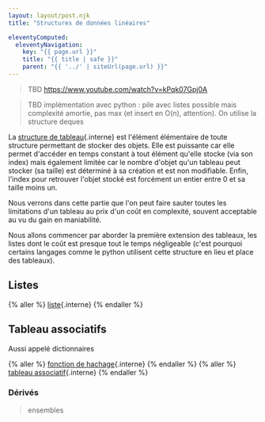 ```yaml
---
layout: layout/post.njk
title: "Structures de données linéaires"

eleventyComputed:
  eleventyNavigation:
    key: "{{ page.url }}"
    title: "{{ title | safe }}"
    parent: "{{ '../' | siteUrl(page.url) }}"
---
```



> TBD <https://www.youtube.com/watch?v=kPqk07Gpj0A>
>

> TBD implémentation avec python : pile avec listes possible mais complexité amortie, pas max (et insert en O(n), attention). On utilise la structure deques

> 
La [structure de tableau](../écrire-algorithmes/pseudo-code/#tableaux){.interne} est l'élément élémentaire de toute structure permettant de stocker des objets. Elle est puissante car elle permet d'accéder en temps constant à tout élément qu'elle stocke (via son index) mais également limitée car le nombre d'objet qu'un tableau peut stocker (sa taille) est déterminé à sa création et est non modifiable. Enfin, l'index pour retrouver l'objet stocké est forcément un entier entre 0 et sa taille moins un.

Nous verrons dans cette partie que l'on peut faire sauter toutes les limitations d'un tableau au prix d'un coût en complexité, souvent acceptable au vu du gain en maniabilité.

Nous allons commencer par aborder la première extension des tableaux, les listes dont le coût est presque tout le temps négligeable (c'est pourquoi certains langages comme le python utilisent cette structure en lieu et place des tableaux).

## Listes

{% aller %}
[liste](./liste/){.interne}
{% endaller %}

## Tableau associatifs

Aussi appelé dictionnaires

{% aller %}
[fonction de hachage](fonctions-hash){.interne}
{% endaller %}
{% aller %}
[tableau associatif](tableau-associatif){.interne}
{% endaller %}

### Dérivés

> ensembles

